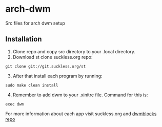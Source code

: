 # arch-dwm

Src files for arch dwm setup

## Installation

1. Clone repo and copy src directory to your .local directory.
2. Download st clone suckless.org repo:

```
git clone git://git.suckless.org/st
```

3. After that install each program by running:

```
sudo make clean install
```

4. Remember to add dwm to your .xinitrc file. Command for this is:

```
exec dwm
```

For more information about each app visit suckless.org and [dwmblocks repo](https://github.com/torrinfail/dwmblocks)
